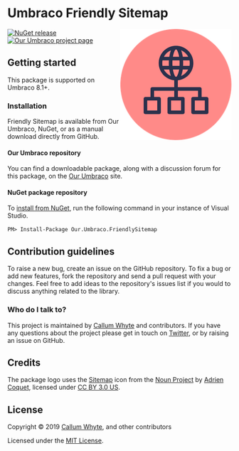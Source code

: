 # Umbraco Friendly Sitemap

<img src="docs/img/logo.png?raw=true" alt="Umbraco Friendly Sitemap" width="250" align="right" />

[![NuGet release](https://img.shields.io/nuget/v/Our.Umbraco.FriendlySitemap.svg)](https://www.nuget.org/packages/Our.Umbraco.FriendlySitemap/)
[![Our Umbraco project page](https://img.shields.io/badge/our-umbraco-orange.svg)](https://our.umbraco.com/projects/website-utilities/friendly-sitemap/)

## Getting started

This package is supported on Umbraco 8.1+.

### Installation

Friendly Sitemap is available from Our Umbraco, NuGet, or as a manual download directly from GitHub.

#### Our Umbraco repository

You can find a downloadable package, along with a discussion forum for this package, on the [Our Umbraco](https://our.umbraco.com/projects/website-utilities/friendly-sitemap/) site.

#### NuGet package repository

To [install from NuGet](https://www.nuget.org/packages/Our.Umbraco.FriendlySitemap/), run the following command in your instance of Visual Studio.

    PM> Install-Package Our.Umbraco.FriendlySitemap

## Contribution guidelines

To raise a new bug, create an issue on the GitHub repository. To fix a bug or add new features, fork the repository and send a pull request with your changes. Feel free to add ideas to the repository's issues list if you would to discuss anything related to the library.

### Who do I talk to?

This project is maintained by [Callum Whyte](https://callumwhyte.com/) and contributors. If you have any questions about the project please get in touch on [Twitter](https://twitter.com/callumbwhyte), or by raising an issue on GitHub.

## Credits

The package logo uses the [Sitemap](https://thenounproject.com/term/search/2711731/) icon from the [Noun Project](https://thenounproject.com) by [Adrien Coquet](https://thenounproject.com/coquet_adrien/), licensed under [CC BY 3.0 US](https://creativecommons.org/licenses/by/3.0/us/).

## License

Copyright &copy; 2019 [Callum Whyte](https://callumwhyte.com/), and other contributors

Licensed under the [MIT License](LICENSE.md).